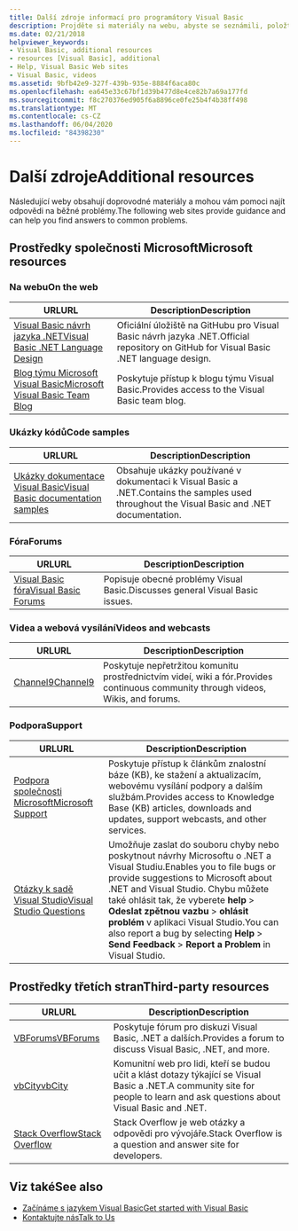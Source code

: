 ```yaml
---
title: Další zdroje informací pro programátory Visual Basic
description: Projděte si materiály na webu, abyste se seznámili, položte otázky a zjistěte další informace o Visual Basic.
ms.date: 02/21/2018
helpviewer_keywords:
- Visual Basic, additional resources
- resources [Visual Basic], additional
- Help, Visual Basic Web sites
- Visual Basic, videos
ms.assetid: 9bfb42e9-327f-439b-935e-8884f6aca80c
ms.openlocfilehash: ea645e33c67bf1d39b477d8e4ce82b7a69a177fd
ms.sourcegitcommit: f8c270376ed905f6a8896ce0fe25b4f4b38ff498
ms.translationtype: MT
ms.contentlocale: cs-CZ
ms.lasthandoff: 06/04/2020
ms.locfileid: "84398230"
---
```

# <a name="additional-resources"></a><span data-ttu-id="09d07-103">Další zdroje</span><span class="sxs-lookup"><span data-stu-id="09d07-103">Additional resources</span></span>

<span data-ttu-id="09d07-104">Následující weby obsahují doprovodné materiály a mohou vám pomoci najít odpovědi na běžné problémy.</span><span class="sxs-lookup"><span data-stu-id="09d07-104">The following web sites provide guidance and can help you find answers to common problems.</span></span>

## <a name="microsoft-resources"></a><span data-ttu-id="09d07-105">Prostředky společnosti Microsoft</span><span class="sxs-lookup"><span data-stu-id="09d07-105">Microsoft resources</span></span>

### <a name="on-the-web"></a><span data-ttu-id="09d07-106">Na webu</span><span class="sxs-lookup"><span data-stu-id="09d07-106">On the web</span></span>

|<span data-ttu-id="09d07-107">URL</span><span class="sxs-lookup"><span data-stu-id="09d07-107">URL</span></span>|<span data-ttu-id="09d07-108">Description</span><span class="sxs-lookup"><span data-stu-id="09d07-108">Description</span></span>|
|----------|----------------|
|[<span data-ttu-id="09d07-109">Visual Basic návrh jazyka .NET</span><span class="sxs-lookup"><span data-stu-id="09d07-109">Visual Basic .NET Language Design</span></span>](https://github.com/dotnet/vblang)|<span data-ttu-id="09d07-110">Oficiální úložiště na GitHubu pro Visual Basic návrh jazyka .NET.</span><span class="sxs-lookup"><span data-stu-id="09d07-110">Official repository on GitHub for Visual Basic .NET language design.</span></span>|
|[<span data-ttu-id="09d07-111">Blog týmu Microsoft Visual Basic</span><span class="sxs-lookup"><span data-stu-id="09d07-111">Microsoft Visual Basic Team Blog</span></span>](https://devblogs.microsoft.com/vbteam/)|<span data-ttu-id="09d07-112">Poskytuje přístup k blogu týmu Visual Basic.</span><span class="sxs-lookup"><span data-stu-id="09d07-112">Provides access to the Visual Basic team blog.</span></span>|

### <a name="code-samples"></a><span data-ttu-id="09d07-113">Ukázky kódů</span><span class="sxs-lookup"><span data-stu-id="09d07-113">Code samples</span></span>

|<span data-ttu-id="09d07-114">URL</span><span class="sxs-lookup"><span data-stu-id="09d07-114">URL</span></span>|<span data-ttu-id="09d07-115">Description</span><span class="sxs-lookup"><span data-stu-id="09d07-115">Description</span></span>|
|----------|----------------|
|[<span data-ttu-id="09d07-116">Ukázky dokumentace Visual Basic</span><span class="sxs-lookup"><span data-stu-id="09d07-116">Visual Basic documentation samples</span></span>](https://github.com/dotnet/docs/tree/master/samples/snippets/visualbasic)|<span data-ttu-id="09d07-117">Obsahuje ukázky používané v dokumentaci k Visual Basic a .NET.</span><span class="sxs-lookup"><span data-stu-id="09d07-117">Contains the samples used throughout the Visual Basic and .NET documentation.</span></span>|

### <a name="forums"></a><span data-ttu-id="09d07-118">Fóra</span><span class="sxs-lookup"><span data-stu-id="09d07-118">Forums</span></span>

|<span data-ttu-id="09d07-119">URL</span><span class="sxs-lookup"><span data-stu-id="09d07-119">URL</span></span>|<span data-ttu-id="09d07-120">Description</span><span class="sxs-lookup"><span data-stu-id="09d07-120">Description</span></span>|
|----------|----------------|
|[<span data-ttu-id="09d07-121">Visual Basic fóra</span><span class="sxs-lookup"><span data-stu-id="09d07-121">Visual Basic Forums</span></span>](https://social.msdn.microsoft.com/Forums/vstudio/home?forum=vbgeneral)|<span data-ttu-id="09d07-122">Popisuje obecné problémy Visual Basic.</span><span class="sxs-lookup"><span data-stu-id="09d07-122">Discusses general Visual Basic issues.</span></span>|

### <a name="videos-and-webcasts"></a><span data-ttu-id="09d07-123">Videa a webová vysílání</span><span class="sxs-lookup"><span data-stu-id="09d07-123">Videos and webcasts</span></span>

|<span data-ttu-id="09d07-124">URL</span><span class="sxs-lookup"><span data-stu-id="09d07-124">URL</span></span>|<span data-ttu-id="09d07-125">Description</span><span class="sxs-lookup"><span data-stu-id="09d07-125">Description</span></span>|
|----------|----------------|
|[<span data-ttu-id="09d07-126">Channel9</span><span class="sxs-lookup"><span data-stu-id="09d07-126">Channel9</span></span>](https://channel9.msdn.com/)|<span data-ttu-id="09d07-127">Poskytuje nepřetržitou komunitu prostřednictvím videí, wiki a fór.</span><span class="sxs-lookup"><span data-stu-id="09d07-127">Provides continuous community through videos, Wikis, and forums.</span></span>|

### <a name="support"></a><span data-ttu-id="09d07-128">Podpora</span><span class="sxs-lookup"><span data-stu-id="09d07-128">Support</span></span>

|<span data-ttu-id="09d07-129">URL</span><span class="sxs-lookup"><span data-stu-id="09d07-129">URL</span></span>|<span data-ttu-id="09d07-130">Description</span><span class="sxs-lookup"><span data-stu-id="09d07-130">Description</span></span>|
|----------|----------------|
|[<span data-ttu-id="09d07-131">Podpora společnosti Microsoft</span><span class="sxs-lookup"><span data-stu-id="09d07-131">Microsoft Support</span></span>](https://support.microsoft.com)|<span data-ttu-id="09d07-132">Poskytuje přístup k článkům znalostní báze (KB), ke stažení a aktualizacím, webovému vysílání podpory a dalším službám.</span><span class="sxs-lookup"><span data-stu-id="09d07-132">Provides access to Knowledge Base (KB) articles, downloads and updates, support webcasts, and other services.</span></span>|
|[<span data-ttu-id="09d07-133">Otázky k sadě Visual Studio</span><span class="sxs-lookup"><span data-stu-id="09d07-133">Visual Studio Questions</span></span>](https://developercommunity.visualstudio.com)|<span data-ttu-id="09d07-134">Umožňuje zaslat do souboru chyby nebo poskytnout návrhy Microsoftu o .NET a Visual Studiu.</span><span class="sxs-lookup"><span data-stu-id="09d07-134">Enables you to file bugs or provide suggestions to Microsoft about .NET and Visual Studio.</span></span> <span data-ttu-id="09d07-135">Chybu můžete také ohlásit tak, že vyberete **help**  >  **Odeslat zpětnou vazbu**  >  **ohlásit problém** v aplikaci Visual Studio.</span><span class="sxs-lookup"><span data-stu-id="09d07-135">You can also report a bug by selecting **Help** > **Send Feedback** > **Report a Problem** in Visual Studio.</span></span>|

## <a name="third-party-resources"></a><span data-ttu-id="09d07-136">Prostředky třetích stran</span><span class="sxs-lookup"><span data-stu-id="09d07-136">Third-party resources</span></span>

|<span data-ttu-id="09d07-137">URL</span><span class="sxs-lookup"><span data-stu-id="09d07-137">URL</span></span>|<span data-ttu-id="09d07-138">Description</span><span class="sxs-lookup"><span data-stu-id="09d07-138">Description</span></span>|
|----------|----------------|
|[<span data-ttu-id="09d07-139">VBForums</span><span class="sxs-lookup"><span data-stu-id="09d07-139">VBForums</span></span>](http://www.vbforums.com/)|<span data-ttu-id="09d07-140">Poskytuje fórum pro diskuzi Visual Basic, .NET a dalších.</span><span class="sxs-lookup"><span data-stu-id="09d07-140">Provides a forum to discuss Visual Basic, .NET, and more.</span></span>|
|[<span data-ttu-id="09d07-141">vbCity</span><span class="sxs-lookup"><span data-stu-id="09d07-141">vbCity</span></span>](http://vbcity.com/)|<span data-ttu-id="09d07-142">Komunitní web pro lidi, kteří se budou učit a klást dotazy týkající se Visual Basic a .NET.</span><span class="sxs-lookup"><span data-stu-id="09d07-142">A community site for people to learn and ask questions about Visual Basic and .NET.</span></span>|
|[<span data-ttu-id="09d07-143">Stack Overflow</span><span class="sxs-lookup"><span data-stu-id="09d07-143">Stack Overflow</span></span>](https://stackoverflow.com/questions/tagged/vb.net)|<span data-ttu-id="09d07-144">Stack Overflow je web otázky a odpovědi pro vývojáře.</span><span class="sxs-lookup"><span data-stu-id="09d07-144">Stack Overflow is a question and answer site for developers.</span></span>|

## <a name="see-also"></a><span data-ttu-id="09d07-145">Viz také</span><span class="sxs-lookup"><span data-stu-id="09d07-145">See also</span></span>

- [<span data-ttu-id="09d07-146">Začínáme s jazykem Visual Basic</span><span class="sxs-lookup"><span data-stu-id="09d07-146">Get started with Visual Basic</span></span>](index.md)
- [<span data-ttu-id="09d07-147">Kontaktujte nás</span><span class="sxs-lookup"><span data-stu-id="09d07-147">Talk to Us</span></span>](/visualstudio/ide/feedback-options)
